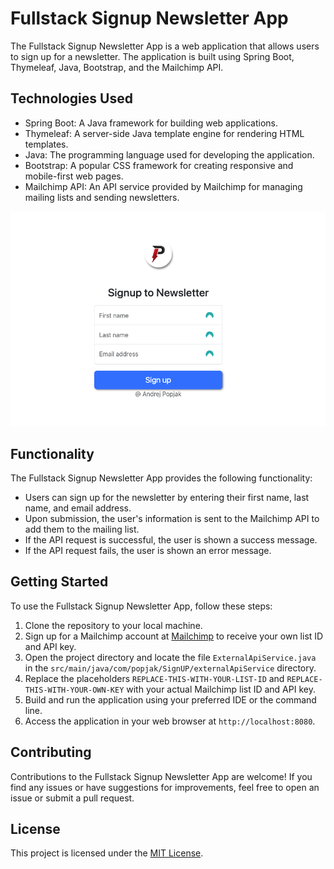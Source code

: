 # Fullstack Signup Newsletter App

The Fullstack Signup Newsletter App is a web application that allows users to sign up for a newsletter. The application is built using Spring Boot, Thymeleaf, Java, Bootstrap, and the Mailchimp API.

## Technologies Used

- Spring Boot: A Java framework for building web applications.
- Thymeleaf: A server-side Java template engine for rendering HTML templates.
- Java: The programming language used for developing the application.
- Bootstrap: A popular CSS framework for creating responsive and mobile-first web pages.
- Mailchimp API: An API service provided by Mailchimp for managing mailing lists and sending newsletters.


![img.png](img.png)


## Functionality

The Fullstack Signup Newsletter App provides the following functionality:

- Users can sign up for the newsletter by entering their first name, last name, and email address.
- Upon submission, the user's information is sent to the Mailchimp API to add them to the mailing list.
- If the API request is successful, the user is shown a success message.
- If the API request fails, the user is shown an error message.

## Getting Started

To use the Fullstack Signup Newsletter App, follow these steps:

1. Clone the repository to your local machine.
2. Sign up for a Mailchimp account at [Mailchimp](https://mailchimp.com/) to receive your own list ID and API key.
3. Open the project directory and locate the file `ExternalApiService.java` in the `src/main/java/com/popjak/SignUP/externalApiService` directory.
4. Replace the placeholders `REPLACE-THIS-WITH-YOUR-LIST-ID` and `REPLACE-THIS-WITH-YOUR-OWN-KEY` with your actual Mailchimp list ID and API key.
5. Build and run the application using your preferred IDE or the command line.
6. Access the application in your web browser at `http://localhost:8080`.

## Contributing

Contributions to the Fullstack Signup Newsletter App are welcome! If you find any issues or have suggestions for improvements, feel free to open an issue or submit a pull request.

## License

This project is licensed under the [MIT License](LICENSE).
